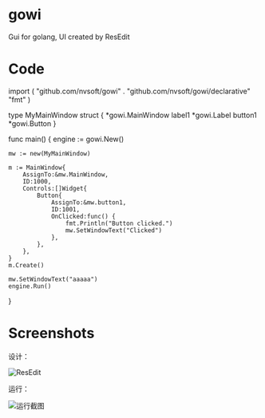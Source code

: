 # gowi
Gui for golang, UI created by ResEdit

# Code

import (
	"github.com/nvsoft/gowi"
	. "github.com/nvsoft/gowi/declarative"
	"fmt"
)

type MyMainWindow struct {
	*gowi.MainWindow
	label1 *gowi.Label
	button1 *gowi.Button
}

func main() {
	engine := gowi.New()

	mw := new(MyMainWindow)

	m := MainWindow{
		AssignTo:&mw.MainWindow,
		ID:1000,
		Controls:[]Widget{
			Button{
				AssignTo:&mw.button1,
				ID:1001,
				OnClicked:func() {
					fmt.Println("Button clicked.")
					mw.SetWindowText("Clicked")
				},
			},
		},
	}
	m.Create()

	mw.SetWindowText("aaaaa")
	engine.Run()
}

# Screenshots

设计：

![ResEdit](https://raw.githubusercontent.com/nvsoft/gowi/master/doc/resedit.png)

运行：

![运行截图](https://raw.githubusercontent.com/nvsoft/gowi/master/doc/screenshot1.png)

